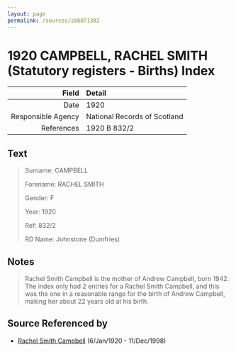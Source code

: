 ```yaml
---
layout: page
permalink: /sources/s86071302
---
```


# 1920 CAMPBELL, RACHEL SMITH (Statutory registers - Births) Index

Field | Detail
---:|:---
Date | 1920
Responsible Agency | National Records of Scotland
References | 1920 B 832/2

## Text

> Surname: CAMPBELL
>
> Forename: RACHEL SMITH
>
> Gender: F
>
> Year: 1920
>
> Ref: 832/2
>
> RD Name: Johnstone (Dumfries)
>

## Notes

> Rachel Smith Campbell is the mother of Andrew Campbell, born 1942. The index only had 2 entries for a Rachel Smith Campbell, and this was the one in a reasonable range for the birth of Andrew Campbell, making her about 22 years old at his birth.
>


## Source Referenced by

* [Rachel Smith Campbell](../people/@40394043@-rachel-smith-campbell-b1920-1-6-d1998-12-11.md) (6/Jan/1920 - 11/Dec/1998)
